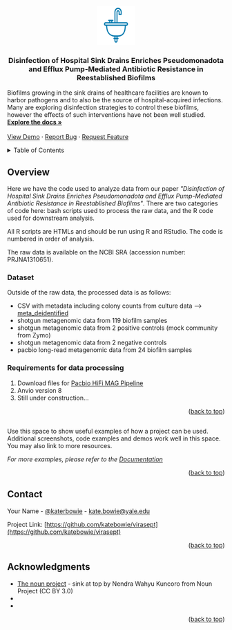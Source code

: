 <!-- Improved compatibility of back to top link: See: https://github.com/othneildrew/Best-README-Template/pull/73 -->
<a id="readme-top"></a>
<!--
*** Thanks for checking out the Best-README-Template. If you have a suggestion
*** that would make this better, please fork the repo and create a pull request
*** or simply open an issue with the tag "enhancement".
*** Don't forget to give the project a star!
*** Thanks again! Now go create something AMAZING! :D
-->



<!-- PROJECT SHIELDS -->
<!--
*** I'm using markdown "reference style" links for readability.
*** Reference links are enclosed in brackets [ ] instead of parentheses ( ).
*** See the bottom of this document for the declaration of the reference variables
*** for contributors-url, forks-url, etc. This is an optional, concise syntax you may use.
*** https://www.markdownguide.org/basic-syntax/#reference-style-links



<!-- PROJECT LOGO -->
<br />
<div align="center">
  <a href="https://github.com/katebowie/virasept">
    <img src="images/sink.png" alt="Logo" width="90" height="90">
  </a>

<h3 align="center">Disinfection of Hospital Sink Drains Enriches Pseudomonadota and Efflux Pump-Mediated Antibiotic Resistance in Reestablished Biofilms</h3>

  <p align="left">
    Biofilms growing in the sink drains of healthcare facilities are known to harbor pathogens and to also be the source of hospital-acquired infections. Many are exploring disinfection strategies to control these biofilms, however the effects of such interventions have not been well studied. 
    <br />
    <a href="https://github.com/katebowie/virasept"><strong>Explore the docs »</strong></a>
    <br />
    <br />
    <a href="https://github.com/katebowie/virasept">View Demo</a>
    &middot;
    <a href="https://github.com/katebowie/virasept/issues/new?labels=bug&template=bug-report---.md">Report Bug</a>
    &middot;
    <a href="https://github.com/katebowie/virasept/issues/new?labels=enhancement&template=feature-request---.md">Request Feature</a>
  </p>
</div>



<!-- TABLE OF CONTENTS -->
<details>
  <summary>Table of Contents</summary>
  <ol>
    <li>
      <a href="#about-the-project">About The Project</a>
      <ul>
        <li><a href="#built-with">Built With</a></li>
      </ul>
    </li>
    <li>
      <a href="#getting-started">Getting Started</a>
      <ul>
        <li><a href="#prerequisites">Prerequisites</a></li>
        <li><a href="#installation">Installation</a></li>
      </ul>
    </li>
    <li><a href="#usage">Usage</a></li>
    <li><a href="#roadmap">Roadmap</a></li>
    <li><a href="#contributing">Contributing</a></li>
    <li><a href="#license">License</a></li>
    <li><a href="#contact">Contact</a></li>
    <li><a href="#acknowledgments">Acknowledgments</a></li>
  </ol>
</details>




<!-- GETTING STARTED -->
## Overview

Here we have the code used to analyze data from our paper <i>"Disinfection of Hospital Sink Drains Enriches Pseudomonadota and Efflux Pump-Mediated Antibiotic Resistance in Reestablished Biofilms"</i>. There are two categories of code here: bash scripts used to process the raw data, and the R code used for downstream analysis. 

All R scripts are HTMLs and should be run using R and RStudio. The code is numbered in order of analysis.

The raw data is available on the NCBI SRA (accession number: PRJNA1310651). 

### Dataset

Outside of the raw data, the processed data is as follows:
* CSV with metadata including colony counts from culture data --> [meta_deidentified](https://github.com/katebowie/virasept/blob/main/meta_deidentified.csv)
* shotgun metagenomic data from 119 biofilm samples
* shotgun metagenomic data from 2 positive controls (mock community from Zymo)
* shotgun metagenomic data from 2 negative controls
* pacbio long-read metagenomic data from 24 biofilm samples

### Requirements for data processing

1. Download files for [Pacbio HiFi MAG Pipeline]([https://example.com](https://github.com/PacificBiosciences/pb-metagenomics-tools/blob/master/docs/Tutorial-HiFi-MAG-Pipeline.md))
2. Anvio version 8
3. Still under construction... 

<p align="right">(<a href="#readme-top">back to top</a>)</p>



<!-- USAGE EXAMPLES -->
## 

Use this space to show useful examples of how a project can be used. Additional screenshots, code examples and demos work well in this space. You may also link to more resources.

_For more examples, please refer to the [Documentation](https://example.com)_

<p align="right">(<a href="#readme-top">back to top</a>)</p>




<!-- CONTACT -->
## Contact

Your Name - [@katerbowie](https://twitter.com/katerbowie) - kate.bowie@yale.edu

Project Link: [https://github.com/katebowie/virasept](https://github.com/katebowie/virasept)

<p align="right">(<a href="#readme-top">back to top</a>)</p>



<!-- ACKNOWLEDGMENTS -->
## Acknowledgments

* [The noun project](https://thenounproject.com) - sink at top by Nendra Wahyu Kuncoro from Noun Project (CC BY 3.0)
* []()
* []()

<p align="right">(<a href="#readme-top">back to top</a>)</p>



<!-- MARKDOWN LINKS & IMAGES -->
<!-- https://www.markdownguide.org/basic-syntax/#reference-style-links -->
[contributors-shield]: https://img.shields.io/github/contributors/katebowie/virasept.svg?style=for-the-badge
[contributors-url]: https://github.com/katebowie/virasept/graphs/contributors
[forks-shield]: https://img.shields.io/github/forks/katebowie/virasept.svg?style=for-the-badge
[forks-url]: https://github.com/katebowie/virasept/network/members
[stars-shield]: https://img.shields.io/github/stars/katebowie/virasept.svg?style=for-the-badge
[stars-url]: https://github.com/katebowie/virasept/stargazers
[issues-shield]: https://img.shields.io/github/issues/katebowie/virasept.svg?style=for-the-badge
[issues-url]: https://github.com/katebowie/virasept/issues
[license-shield]: https://img.shields.io/github/license/katebowie/virasept.svg?style=for-the-badge
[license-url]: https://github.com/katebowie/virasept/blob/master/LICENSE.txt
[linkedin-shield]: https://img.shields.io/badge/-LinkedIn-black.svg?style=for-the-badge&logo=linkedin&colorB=555
[linkedin-url]: https://linkedin.com/in/linkedin_username
[product-screenshot]: images/screenshot.png
<!-- Shields.io badges. You can a comprehensive list with many more badges at: https://github.com/inttter/md-badges -->
[Next.js]: https://img.shields.io/badge/next.js-000000?style=for-the-badge&logo=nextdotjs&logoColor=white
[Next-url]: https://nextjs.org/
[React.js]: https://img.shields.io/badge/React-20232A?style=for-the-badge&logo=react&logoColor=61DAFB
[React-url]: https://reactjs.org/
[Vue.js]: https://img.shields.io/badge/Vue.js-35495E?style=for-the-badge&logo=vuedotjs&logoColor=4FC08D
[Vue-url]: https://vuejs.org/
[Angular.io]: https://img.shields.io/badge/Angular-DD0031?style=for-the-badge&logo=angular&logoColor=white
[Angular-url]: https://angular.io/
[Svelte.dev]: https://img.shields.io/badge/Svelte-4A4A55?style=for-the-badge&logo=svelte&logoColor=FF3E00
[Svelte-url]: https://svelte.dev/
[Laravel.com]: https://img.shields.io/badge/Laravel-FF2D20?style=for-the-badge&logo=laravel&logoColor=white
[Laravel-url]: https://laravel.com
[Bootstrap.com]: https://img.shields.io/badge/Bootstrap-563D7C?style=for-the-badge&logo=bootstrap&logoColor=white
[Bootstrap-url]: https://getbootstrap.com
[JQuery.com]: https://img.shields.io/badge/jQuery-0769AD?style=for-the-badge&logo=jquery&logoColor=white
[JQuery-url]: https://jquery.com 
